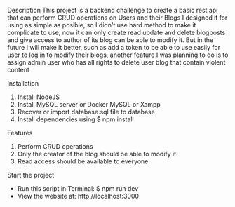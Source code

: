 Description
This project is a backend challenge to create a basic rest api that can perform CRUD operations on Users and their Blogs
I designed it for using as simple as posible, so I didn't use hard method to make it complicate to use, now it can only create read update and delete blogposts and give access to author of its blog can be able to modify it. But in the future I will make it better, such as add a token to be able to use easily for user to log in to modify their blogs, another feature I was planning to do is to assign admin user who has all rights to delete user blog that contain violent content


Installation
1. Install NodeJS
2. Install MySQL server or Docker MySQL or Xampp
3. Recover or import database.sql file to database
4. Install dependencies using $ npm install


Features
1. Perform CRUD operations
2. Only the creator of the blog should be able to modify it
3. Read access should be available to everyone

Start the project
- Run this script in Terminal: $ npm run dev
- View the website at: http://localhost:3000
